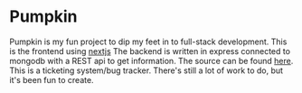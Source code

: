 # Pumpkin

Pumpkin is my fun project to dip my feet in to full-stack development. This is the frontend using [nextjs](http://nextjs.org) The backend is written in express connected to mongodb with a REST api to get information. The source can be found [here](https://github.com/mattchupp/expressjs-rest-api). This is a ticketing system/bug tracker. There's still a lot of work to do, but it's been fun to create. 
